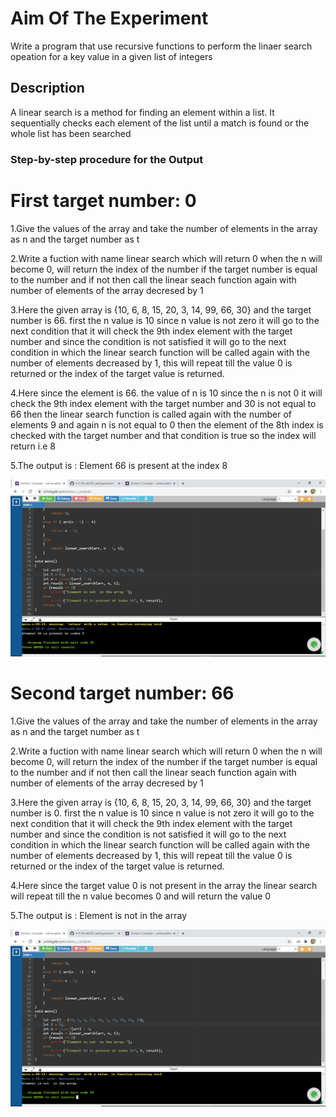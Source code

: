 # Aim Of The Experiment
Write a program that use recursive functions to perform the linaer search opeation for a key value in a given list of integers
## Description
A linear search is a method for finding an element within a list. It sequentially checks each element of the list until a match is found or the whole list has been searched
### Step-by-step procedure for the Output
# First target number: 0
1.Give the values of the array and take the number of elements in the array as n and the target number as t

2.Write a fuction with name linear search which will return 0 when the n will become 0, will return the index of the number if the target number is equal to the number and if not then call the linear seach function again with number of elements of the array decresed by 1

3.Here the given array is {10, 6, 8, 15, 20, 3, 14, 99, 66, 30} and the target number is 66. first the n value is 10 since n value is not zero it will go to the next condition that it will check the 9th index element with the target number and since the condition is not satisfied it will go to the next condition in which the linear search function will be called again with the number of elements decreased by 1, this will repeat till the value 0 is returned or the index of the target value is returned.

4.Here since the element is 66. the value of n is 10 since the n is not 0 it will check the 9th index element with the target number and 30 is not equal to 66 then the linear search function is called again with the number of elements 9 and again n is not equal to 0 then the element of the 8th index is checked with the target number and that condition is true so the index will return i.e 8

5.The output is : Element 66 is present at the index 8

![Outout](out66.png)

# Second target number: 66
1.Give the values of the array and take the number of elements in the array as n and the target number as t

2.Write a fuction with name linear search which will return 0 when the n will become 0, will return the index of the number if the target number is equal to the number and if not then call the linear seach function again with number of elements of the array decresed by 1

3.Here the given array is {10, 6, 8, 15, 20, 3, 14, 99, 66, 30} and the target number is 0. first the n value is 10 since n value is not zero it will go to the next condition that it will check the 9th index element with the target number and since the condition is not satisfied it will go to the next condition in which the linear search function will be called again with the number of elements decreased by 1, this will repeat till the value 0 is returned or the index of the target value is returned.

4.Here since the target value 0 is not present in the array the linear search will repeat till the n value becomes 0 and will return the value 0

5.The output is : Element is not in the array

![Output](out0.png)
